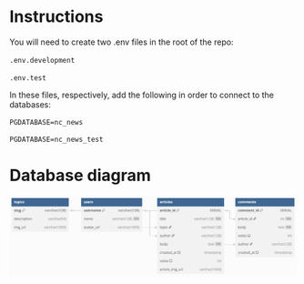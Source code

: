 # Instructions

You will need to create two .env files in the root of the repo:

`.env.development`

`.env.test`

In these files, respectively, add the following in order to connect to the databases:

```
PGDATABASE=nc_news
```

```
PGDATABASE=nc_news_test
```

# Database diagram

![Database diagram](db_diagram.png)